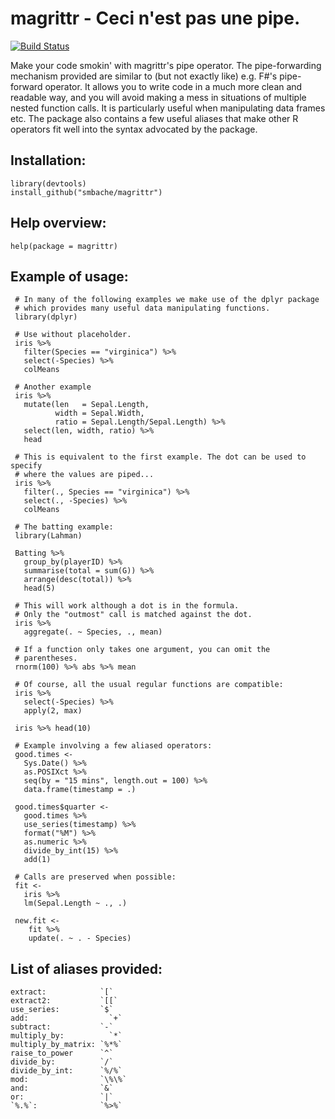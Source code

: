 magrittr -  Ceci n'est pas une pipe.
====================================

[![Build Status](https://travis-ci.org/smbache/magrittr.png?branch=master)](https://travis-ci.org/smbache/magrittr)

Make your code smokin' with magrittr's pipe operator.
The pipe-forwarding mechanism provided are similar to (but not exactly 
like) e.g. F#'s pipe-forward operator. It allows you to write code in a 
much more clean and readable way, and you will avoid making a mess 
in situations of multiple nested function calls. 
It is particularly useful when manipulating data frames etc. 
The package also contains a few useful aliases that make other R operators
fit well into the syntax advocated by the package.

Installation:
-------------

    library(devtools)
    install_github("smbache/magrittr")

Help overview:
--------------

    help(package = magrittr)

Example of usage:
------

     # In many of the following examples we make use of the dplyr package
     # which provides many useful data manipulating functions.
     library(dplyr)

     # Use without placeholder.
     iris %>%
       filter(Species == "virginica") %>%
       select(-Species) %>%
       colMeans
      
     # Another example  
     iris %>%
       mutate(len   = Sepal.Length, 
              width = Sepal.Width, 
              ratio = Sepal.Length/Sepal.Length) %>%
       select(len, width, ratio) %>%
       head
       
     # This is equivalent to the first example. The dot can be used to specify
     # where the values are piped...
     iris %>%
       filter(., Species == "virginica") %>%
       select(., -Species) %>%
       colMeans
       
     # The batting example:
     library(Lahman)
     
     Batting %>%
       group_by(playerID) %>%
       summarise(total = sum(G)) %>%
       arrange(desc(total)) %>%
       head(5)
        
     # This will work although a dot is in the formula. 
     # Only the "outmost" call is matched against the dot.
     iris %>%
       aggregate(. ~ Species, ., mean)
       
     # If a function only takes one argument, you can omit the 
     # parentheses.
     rnorm(100) %>% abs %>% mean
       
     # Of course, all the usual regular functions are compatible:
     iris %>%
       select(-Species) %>%
       apply(2, max)
     
     iris %>% head(10)

     # Example involving a few aliased operators:
     good.times <-
       Sys.Date() %>%
       as.POSIXct %>%
       seq(by = "15 mins", length.out = 100) %>%
       data.frame(timestamp = .)

     good.times$quarter <-
       good.times %>%
       use_series(timestamp) %>%
       format("%M") %>%
       as.numeric %>%
       divide_by_int(15) %>%
       add(1)

     # Calls are preserved when possible:
     fit <- 
       iris %>%
       lm(Sepal.Length ~ ., .)
       
     new.fit <- 
        fit %>%
        update(. ~ . - Species)

List of aliases provided:
--------------------------------------------------------------

    extract:            `[`
    extract2:           `[[`
    use_series:         `$`
    add:	              `+`
    subtract:           `-`
    multiply_by:	      `*`
    multiply_by_matrix: `%*%`
    raise_to_power      `^`
    divide_by:          `/`
    divide_by_int:      `%/%`
    mod:                `\%\%`
    and:                `&`
    or:                 `|`
    `%.%`:              `%>%`
